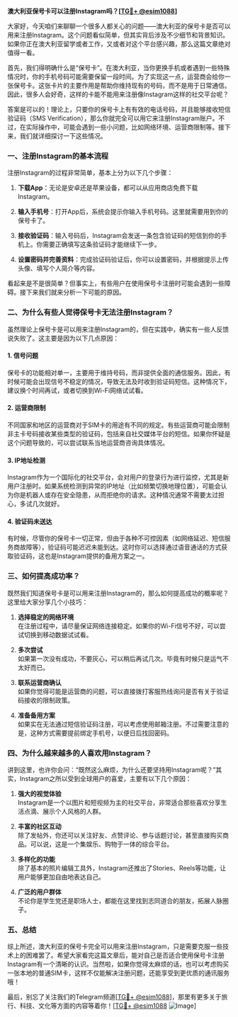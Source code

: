 **澳大利亚保号卡可以注册Instagram吗？[[TG💪+ @esim1088](https://t.me/s/esim1088)]**

大家好，今天咱们来聊聊一个很多人都关心的问题——澳大利亚的保号卡是否可以用来注册Instagram。这个问题看似简单，但其实背后涉及不少细节和背景知识。如果你正在澳大利亚留学或者工作，又或者对这个平台感兴趣，那么这篇文章绝对值得一看。

首先，我们得明确什么是“保号卡”。在澳大利亚，当你更换手机或者遇到一些特殊情况时，你的手机号码可能需要保留一段时间。为了实现这一点，运营商会给你一张保号卡。这张卡片的主要作用是帮助你维持现有的号码，而不是用于日常通信。因此，很多人会好奇，这样的卡能不能用来注册像Instagram这样的社交平台呢？

答案是可以的！理论上，只要你的保号卡上有有效的电话号码，并且能够接收短信验证码（SMS Verification），那么你就完全可以用它来注册Instagram账户。不过，在实际操作中，可能会遇到一些小问题，比如网络环境、运营商限制等。接下来，我们就详细探讨一下这些情况。

### 一、注册Instagram的基本流程

注册Instagram的过程非常简单，基本上分为以下几个步骤：

1. **下载App**：无论是安卓还是苹果设备，都可以从应用商店免费下载Instagram。
   
2. **输入手机号**：打开App后，系统会提示你输入手机号码。这里就需要用到你的保号卡了。

3. **接收验证码**：输入号码后，Instagram会发送一条包含验证码的短信到你的手机上。你需要正确填写这条验证码才能继续下一步。

4. **设置密码并完善资料**：完成验证码验证后，你可以设置密码，并根据提示上传头像、填写个人简介等内容。

看起来是不是很简单？但事实上，有些用户在使用保号卡注册时可能会遇到一些障碍。接下来我们就来分析一下可能的原因。

### 二、为什么有些人觉得保号卡无法注册Instagram？

虽然理论上保号卡是可以用来注册Instagram的，但在实践中，确实有一些人反馈说失败了。这主要是因为以下几点原因：

#### 1. **信号问题**
   保号卡的功能相对单一，主要用于维持号码，而非提供全面的通信服务。因此，有时候可能会出现信号不稳定的情况，导致无法及时收到验证码短信。这种情况下，建议换个时间再试，或者切换到Wi-Fi网络试试看。

#### 2. **运营商限制**
   不同国家和地区的运营商对于SIM卡的用途有不同的规定。有些运营商可能会限制非主卡号码接收某些类型的验证码，包括来自社交媒体平台的短信。如果你怀疑是这个问题导致的，可以尝试联系当地运营商咨询具体情况。

#### 3. **IP地址检测**
   Instagram作为一个国际化的社交平台，会对用户的登录行为进行监控，尤其是新用户注册时。如果系统检测到异常的IP地址（比如频繁切换地理位置），可能会认为你是机器人或存在安全隐患，从而拒绝你的请求。这种情况通常不需要太过担心，多试几次就好。

#### 4. **验证码未送达**
   有时候，尽管你的保号卡一切正常，但由于各种不可控因素（如网络延迟、短信服务商故障等），验证码可能迟迟未能到达。这时你可以选择通过语音通话的方式获取验证码，这也是Instagram提供的备用方案之一。

### 三、如何提高成功率？

既然我们知道保号卡是可以用来注册Instagram的，那么如何提高成功的概率呢？这里给大家分享几个小技巧：

1. **选择稳定的网络环境**  
   在注册过程中，请尽量保证网络连接稳定。如果你的Wi-Fi信号不好，可以尝试切换到移动数据试试看。

2. **多次尝试**  
   如果第一次没有成功，不要灰心，可以稍后再试几次。毕竟有时候只是运气不太好而已。

3. **联系运营商确认**  
   如果你觉得可能是运营商的问题，可以直接拨打客服热线询问是否有关于验证码接收的限制政策。

4. **准备备用方案**  
   如果实在无法通过短信验证码注册，可以考虑使用邮箱注册。不过需要注意的是，这种方式需要提前绑定手机号，以便日后找回密码。

### 四、为什么越来越多的人喜欢用Instagram？

讲到这里，也许你会问：“既然这么麻烦，为什么还要坚持用Instagram呢？”其实，Instagram之所以受到全球用户的喜爱，主要有以下几个原因：

1. **强大的视觉体验**  
   Instagram是一个以图片和短视频为主的社交平台，非常适合那些喜欢分享生活点滴、展示个人风格的人群。

2. **丰富的社区互动**  
   除了发帖外，你还可以关注好友、点赞评论、参与话题讨论，甚至直接购买商品。可以说，这是一个集娱乐、购物于一体的综合平台。

3. **多样化的功能**  
   除了基本的照片编辑工具外，Instagram还推出了Stories、Reels等功能，让用户能够更加自由地表达自己。

4. **广泛的用户群体**  
   不论你是学生党还是职场人士，都能在这里找到志同道合的朋友，拓展人脉圈子。

### 五、总结

综上所述，澳大利亚的保号卡完全可以用来注册Instagram，只是需要克服一些技术上的困难罢了。希望大家看完这篇文章后，能对自己是否适合使用保号卡注册Instagram有一个清晰的认识。当然啦，如果你觉得太麻烦的话，也可以考虑购买一张本地的普通SIM卡，这样不仅能解决注册问题，还能享受到更优质的通讯服务哦！

最后，别忘了关注我们的Telegram频道[[TG💪+ @esim1088](https://t.me/s/esim1088)]，那里有更多关于旅行、科技、文化等方面的内容等着你！[[TG💪+ @esim1088](https://t.me/s/esim1088) ![Image](https://i.postimg.cc/4NQfJmqS/Snipaste-2025-05-13-00-14-12.png)]